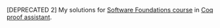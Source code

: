 [DEPRECATED 2] My solutions for [Software Foundations course](https://www.cis.upenn.edu/~bcpierce/sf/current/) in [Coq proof assistant](https://coq.inria.fr/).
